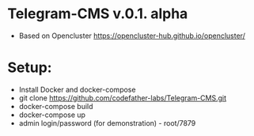 # Telegram-CMS v.0.1. alpha
- Based on Opencluster https://opencluster-hub.github.io/opencluster/


# Setup:
- Install Docker and docker-compose
- git clone https://github.com/codefather-labs/Telegram-CMS.git
- docker-compose build
- docker-compose up
- admin login/password (for demonstration) - root/7879
